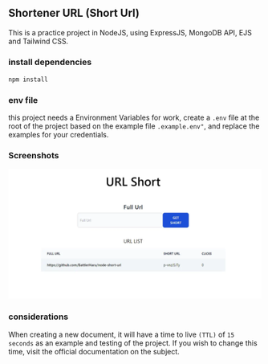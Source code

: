 ## Shortener URL (Short Url)

This is a practice project in NodeJS, using ExpressJS, MongoDB API, EJS and Tailwind CSS.

### install dependencies

```bash
npm install
```

### env file

this project needs a Environment Variables for work,
create a `.env` file at the root of the project based on the example file `.example.env"`, and replace the examples for your credentials.

### Screenshots

![Image of project short url](/assets/screenshot.webp)

### considerations

When creating a new document, it will have a time to live `(TTL)` of `15 seconds` as an example and testing of the project. If you wish to change this time, visit the official documentation on the subject.
